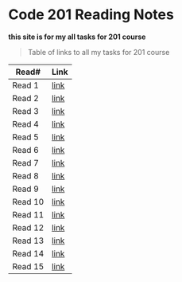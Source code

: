 # Code 201 Reading Notes

**this site is for my all tasks for 201 course**




>Table of links to all my tasks for 201 course

Read#  |  Link
--------- | ---------
Read 1     | [link]()
Read 2     | [link]()
Read 3     | [link]()
Read 4     | [link]()
Read 5     | [link]()
Read 6     | [link]()
Read 7     | [link]()
Read 8     | [link]()
Read 9     | [link]()
Read 10    | [link]()
Read 11    | [link]()
Read 12    | [link]()
Read 13    | [link]()
Read 14    | [link]()
Read 15    | [link]()